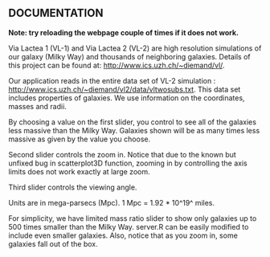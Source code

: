 ## DOCUMENTATION

**Note: try reloading the webpage couple of times if it does not work.**

Via Lactea 1 (VL-1) and Via Lactea 2 (VL-2) are high resolution simulations of our galaxy (Milky Way)
and thousands of neighboring galaxies. Details of this project can be found at: 
<http://www.ics.uzh.ch/~diemand/vl/>.

Our application reads in the entire data set of VL-2 simulation : 
<http://www.ics.uzh.ch/~diemand/vl2/data/vltwosubs.txt>. This data set includes properties
of galaxies. We use information on the coordinates, masses and radii.

By choosing a value on the first slider, you control to see all of the galaxies less massive than the Milky Way. Galaxies shown will be as many times less massive as given by the value you choose.

Second slider controls the zoom in. Notice that due to the known but unfixed bug in scatterplot3D function, 
zooming in by controlling the axis limits does not work exactly at large zoom.

Third slider controls the viewing angle.

Units are in mega-parsecs (Mpc). 1 Mpc = 1.92 * 10^19^ miles.

For simplicity, we have limited mass ratio slider to show only galaxies up to 500 times smaller than the Milky Way. server.R can be easily modified to include even smaller galaxies. Also, notice that as you zoom in, some galaxies fall out of the box.
